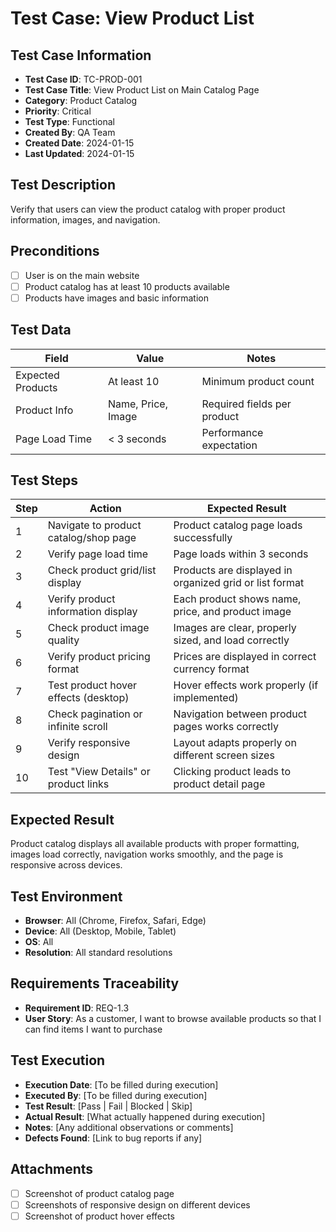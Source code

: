 # Test Case: View Product List

## Test Case Information
- **Test Case ID**: TC-PROD-001
- **Test Case Title**: View Product List on Main Catalog Page
- **Category**: Product Catalog
- **Priority**: Critical
- **Test Type**: Functional
- **Created By**: QA Team
- **Created Date**: 2024-01-15
- **Last Updated**: 2024-01-15

## Test Description
Verify that users can view the product catalog with proper product information, images, and navigation.

## Preconditions
- [ ] User is on the main website
- [ ] Product catalog has at least 10 products available
- [ ] Products have images and basic information

## Test Data
| Field | Value | Notes |
|-------|-------|-------|
| Expected Products | At least 10 | Minimum product count |
| Product Info | Name, Price, Image | Required fields per product |
| Page Load Time | < 3 seconds | Performance expectation |

## Test Steps
| Step | Action | Expected Result |
|------|--------|-----------------|
| 1 | Navigate to product catalog/shop page | Product catalog page loads successfully |
| 2 | Verify page load time | Page loads within 3 seconds |
| 3 | Check product grid/list display | Products are displayed in organized grid or list format |
| 4 | Verify product information display | Each product shows name, price, and product image |
| 5 | Check product image quality | Images are clear, properly sized, and load correctly |
| 6 | Verify product pricing format | Prices are displayed in correct currency format |
| 7 | Test product hover effects (desktop) | Hover effects work properly (if implemented) |
| 8 | Check pagination or infinite scroll | Navigation between product pages works correctly |
| 9 | Verify responsive design | Layout adapts properly on different screen sizes |
| 10 | Test "View Details" or product links | Clicking product leads to product detail page |

## Expected Result
Product catalog displays all available products with proper formatting, images load correctly, navigation works smoothly, and the page is responsive across devices.

## Test Environment
- **Browser**: All (Chrome, Firefox, Safari, Edge)
- **Device**: All (Desktop, Mobile, Tablet)
- **OS**: All
- **Resolution**: All standard resolutions

## Requirements Traceability
- **Requirement ID**: REQ-1.3
- **User Story**: As a customer, I want to browse available products so that I can find items I want to purchase

## Test Execution
- **Execution Date**: [To be filled during execution]
- **Executed By**: [To be filled during execution]
- **Test Result**: [Pass | Fail | Blocked | Skip]
- **Actual Result**: [What actually happened during execution]
- **Notes**: [Any additional observations or comments]
- **Defects Found**: [Link to bug reports if any]

## Attachments
- [ ] Screenshot of product catalog page
- [ ] Screenshots of responsive design on different devices
- [ ] Screenshot of product hover effects